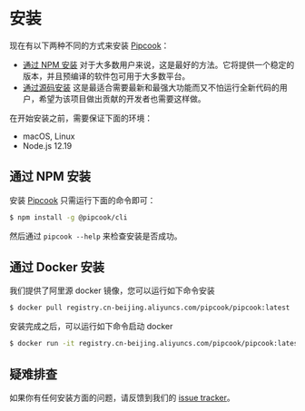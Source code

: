 # 安装

现在有以下两种不同的方式来安装 [Pipcook][]：

- [通过 NPM 安装][] 对于大多数用户来说，这是最好的方法。它将提供一个稳定的版本，并且预编译的软件包可用于大多数平台。
- [通过源码安装][] 这是最适合需要最新和最强大功能而又不怕运行全新代码的用户，希望为该项目做出贡献的开发者也需要这样做。

在开始安装之前，需要保证下面的环境：

- macOS, Linux
- Node.js 12.19

## 通过 NPM 安装

安装 [Pipcook][] 只需运行下面的命令即可：

```sh
$ npm install -g @pipcook/cli
```

然后通过 `pipcook --help` 来检查安装是否成功。

## 通过 Docker 安装

我们提供了阿里源 docker 镜像，您可以运行如下命令安装

```sh
$ docker pull registry.cn-beijing.aliyuncs.com/pipcook/pipcook:latest
```

安装完成之后，可以运行如下命令启动 docker

```sh
$ docker run -it registry.cn-beijing.aliyuncs.com/pipcook/pipcook:latest /bin/bash
```

## 疑难排查

如果你有任何安装方面的问题，请反馈到我们的 [issue tracker](https://github.com/alibaba/pipcook/issues/new)。

[通过 NPM 安装]: #通过-NPM-安装
[通过源码安装]: contributing/guide-to-contributor#download-source
[Pipcook]: https://github.com/alibaba/pipcook
